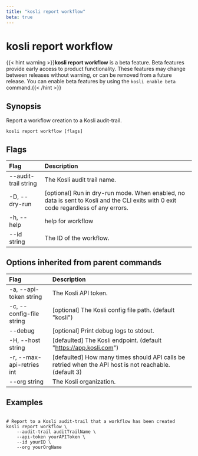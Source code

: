 ```yaml
---
title: "kosli report workflow"
beta: true
---
```


# kosli report workflow

{{< hint warning >}}**kosli report workflow** is a beta feature. 
Beta features provide early access to product functionality. These features may change between releases without warning, or can be removed from a future release.
You can enable beta features by using the `kosli enable beta` command.{{< /hint >}}
## Synopsis

Report a workflow creation to a Kosli audit-trail.

```shell
kosli report workflow [flags]
```

## Flags
| Flag | Description |
| :--- | :--- |
|        --audit-trail string  |  The Kosli audit trail name.  |
|    -D, --dry-run  |  [optional] Run in dry-run mode. When enabled, no data is sent to Kosli and the CLI exits with 0 exit code regardless of any errors.  |
|    -h, --help  |  help for workflow  |
|        --id string  |  The ID of the workflow.  |


## Options inherited from parent commands
| Flag | Description |
| :--- | :--- |
|    -a, --api-token string  |  The Kosli API token.  |
|    -c, --config-file string  |  [optional] The Kosli config file path. (default "kosli")  |
|        --debug  |  [optional] Print debug logs to stdout.  |
|    -H, --host string  |  [defaulted] The Kosli endpoint. (default "https://app.kosli.com")  |
|    -r, --max-api-retries int  |  [defaulted] How many times should API calls be retried when the API host is not reachable. (default 3)  |
|        --org string  |  The Kosli organization.  |


## Examples

```shell

# Report to a Kosli audit-trail that a workflow has been created
kosli report workflow \
	--audit-trail auditTrailName \
	--api-token yourAPIToken \
	--id yourID \
	--org yourOrgName

```

